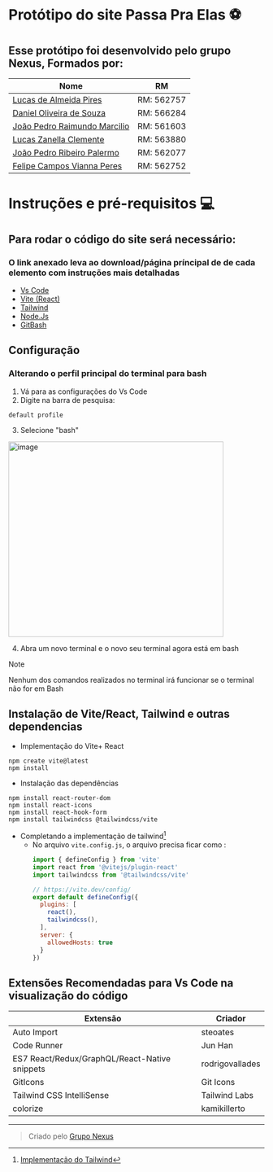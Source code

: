 # Protótipo do site Passa Pra Elas :soccer:	

## Esse protótipo foi desenvolvido pelo grupo Nexus, Formados por:

|Nome|RM|
|--|--|
|[Lucas de Almeida Pires](https://github.com/LucasAllPires) | RM: 562757 |
|[Daniel Oliveira de Souza](https://github.com/xdlimao) | RM: 566284 |
|[João Pedro Raimundo Marcilio](https://github.com/Jonausss) | RM: 561603 |
|[Lucas Zanella Clemente](https://github.com/LucasZanellaClemente) | RM: 563880 |
|[João Pedro Ribeiro Palermo](https://github.com/jpPalermo) | RM: 562077 |
|[Felipe Campos Vianna Peres](https://github.com/camp0s0s) | RM: 562752 |

# Instruções e pré-requisitos :computer:	

## Para rodar o código do site será necessário:  

### O link anexado leva ao download/página príncipal de de cada elemento com instruções mais detalhadas

- [Vs Code](https://code.visualstudio.com)
- [Vite (React)](https://vite.dev)
- [Tailwind](https://tailwindcss.com)
- [Node.Js](https://nodejs.org)
- [GitBash](https://git-scm.com/downloads)

## Configuração

### Alterando o perfil principal do terminal para bash
  
1. Vá para as configurações do Vs Code
2. Digite na barra de pesquisa:
```
default profile
```
3. Selecione "bash"
<img width="423" height="384" alt="image" src="https://github.com/user-attachments/assets/9529aabe-9dc3-48b7-a4d8-a4e330dd708b" />  

4. Abra um novo terminal e o novo seu terminal agora está em bash

> [!NOTE]
> Nenhum dos comandos realizados no terminal irá funcionar se o terminal não for em Bash

## Instalação de Vite/React, Tailwind e outras dependencias
- Implementação do Vite+ React
```
npm create vite@latest
npm install
```
- Instalação das dependências
```
npm install react-router-dom
npm install react-icons
npm install react-hook-form
npm install tailwindcss @tailwindcss/vite
```
- Completando a implementação de tailwind[^1]
  - No arquivo `vite.config.js`, o arquivo precisa ficar como :
    ```js
    import { defineConfig } from 'vite'
    import react from '@vitejs/plugin-react'
    import tailwindcss from '@tailwindcss/vite'
    
    // https://vite.dev/config/
    export default defineConfig({
      plugins: [
        react(),
        tailwindcss(),
      ],
      server: {
        allowedHosts: true
      }
    })
    ```
  
## Extensões Recomendadas para Vs Code na visualização do código

|Extensão|Criador|
|--|--|
|Auto Import | steoates |
|Code Runner | Jun Han |
|ES7 React/Redux/GraphQL/React-Native snippets | rodrigovallades |
|GitIcons | Git Icons |
|Tailwind CSS IntelliSense | Tailwind Labs |
|colorize | kamikillerto |

---
[^1]: [Implementação do Tailwind](https://tailwindcss.com/docs/installation/using-vite)

> Criado pelo [Grupo Nexus](https://github.com/Nexus-Consulting-FIAP)
